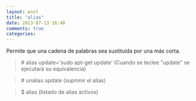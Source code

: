 ```yaml
---
layout: post
title: "alias"
date: 2013-07-13 16:48
comments: true
categories: 
---
```

Permite que una cadena de palabras sea sustituida por una más corta.

>\# alias update='sudo apt-get update' (Cuando se teclee "update" se ejecutará su equivalencia)

>\# unalias update  (suprimir el alias)

>$ alias (listado de alias activos)

